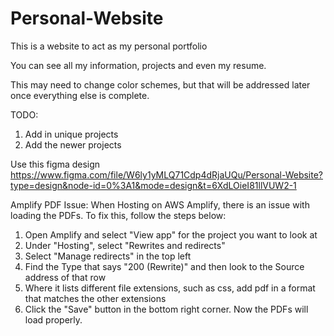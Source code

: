 # Personal-Website
This is a website to act as my personal portfolio

You can see all my information, projects and even my resume.

This may need to change color schemes, but that will be addressed later once everything else is complete.

TODO: 
1. Add in unique projects
2. Add the newer projects

Use this figma design
https://www.figma.com/file/W6ly1yMLQ71Cdp4dRjaUQu/Personal-Website?type=design&node-id=0%3A1&mode=design&t=6XdLOieI81llVUW2-1

Amplify PDF Issue: 
When Hosting on AWS Amplify, there is an issue with loading the PDFs. To fix this, follow the steps below: 
1. Open Amplify and select "View app" for the project you want to look at
2. Under "Hosting", select "Rewrites and redirects"
3. Select "Manage redirects" in the top left
4. Find the Type that says "200 (Rewrite)" and then look to the Source address of that row
5. Where it lists different file extensions, such as css, add pdf in a format that matches the other extensions
6. Click the "Save" button in the bottom right corner. 
Now the PDFs will load properly. 